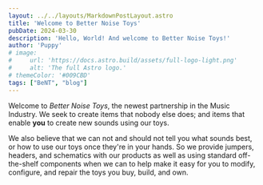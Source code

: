 ```yaml
---
layout: ../../layouts/MarkdownPostLayout.astro
title: 'Welcome to Better Noise Toys'
pubDate: 2024-03-30
description: 'Hello, World! And welcome to Better Noise Toys!'
author: 'Puppy'
# image:
#     url: 'https://docs.astro.build/assets/full-logo-light.png'
#     alt: 'The full Astro logo.'
# themeColor: '#009CBD'
tags: ["BeNT", "blog"]
---
```


Welcome to _Better Noise Toys_, the newest partnership in the Music Industry. We
seek to create items that nobody else does; and items that enable __you__ to
create new sounds using our toys.

We also believe that we can not and should not tell you what sounds best, or how
to use our toys once they're in your hands. So we provide jumpers, headers, and
schematics with our products as well as using standard off-the-shelf components
when we can to help make it easy for you to modify, configure, and repair the
toys you buy, build, and own.
